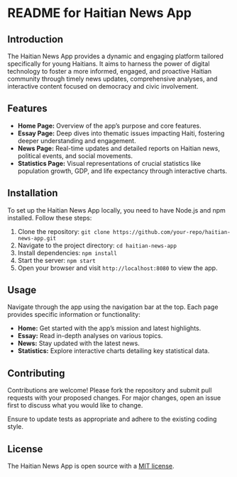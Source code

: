 # README for Haitian News App

## Introduction
The Haitian News App provides a dynamic and engaging platform tailored specifically for young Haitians. It aims to harness the power of digital technology to foster a more informed, engaged, and proactive Haitian community through timely news updates, comprehensive analyses, and interactive content focused on democracy and civic involvement.

## Features
- **Home Page:** Overview of the app’s purpose and core features.
- **Essay Page:** Deep dives into thematic issues impacting Haiti, fostering deeper understanding and engagement.
- **News Page:** Real-time updates and detailed reports on Haitian news, political events, and social movements.
- **Statistics Page:** Visual representations of crucial statistics like population growth, GDP, and life expectancy through interactive charts.

## Installation
To set up the Haitian News App locally, you need to have Node.js and npm installed. Follow these steps:
1. Clone the repository: `git clone https://github.com/your-repo/haitian-news-app.git`
2. Navigate to the project directory: `cd haitian-news-app`
3. Install dependencies: `npm install`
4. Start the server: `npm start`
5. Open your browser and visit `http://localhost:8080` to view the app.

## Usage
Navigate through the app using the navigation bar at the top. Each page provides specific information or functionality:
- **Home:** Get started with the app’s mission and latest highlights.
- **Essay:** Read in-depth analyses on various topics.
- **News:** Stay updated with the latest news.
- **Statistics:** Explore interactive charts detailing key statistical data.

## Contributing
Contributions are welcome! Please fork the repository and submit pull requests with your proposed changes. For major changes, open an issue first to discuss what you would like to change.

Ensure to update tests as appropriate and adhere to the existing coding style.

## License
The Haitian News App is open source with a [MIT license](https://opensource.org/licenses/MIT).
